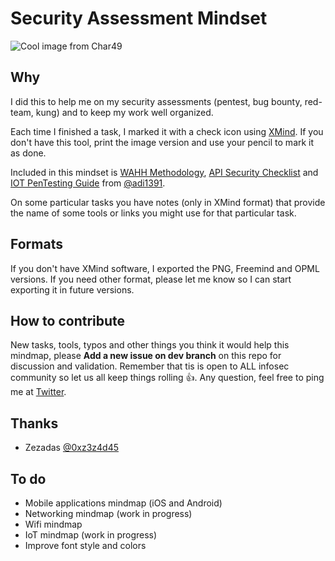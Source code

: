 # Security Assessment Mindset

![Cool image from Char49](https://char49.com/labs/wp-content/uploads/2018/03/mindset.jpg)

## Why
I did this to help me on my security assessments (pentest, bug bounty, red-team, kung) and to keep my work well organized.

Each time I finished a task, I marked it with a check icon using [XMind](https://www.xmind.net/). If you don't have this tool, print the image version and use your pencil to mark it as done.

Included in this mindset is [WAHH Methodology](http://mdsec.net/wahh/tasks.html), [API Security Checklist](https://github.com/shieldfy/API-Security-Checklist) and [IOT PenTesting Guide](https://www.gitbook.com/book/adi0x901/iot-pentesting-guide/details) from [@adi1391](https://twitter.com/adi1391).

On some particular tasks you have notes (only in XMind format) that provide the name of some tools or links you might use for that particular task.

## Formats
If you don't have XMind software, I exported the PNG, Freemind and OPML versions. If you need other format, please let me know so I can start exporting it in future versions.

## How to contribute
New tasks, tools, typos and other things you think it would help this mindmap, please **Add a new issue on dev branch** on this repo for discussion and validation. Remember that tis is open to ALL infosec community so let us all keep things rolling  :thumbsup:. Any question, feel free to ping me at [Twitter](https://www.twitter.com/dsopas).

## Thanks
+ Zezadas [@0xz3z4d45](https://twitter.com/0xz3z4d45)

## To do
- Mobile applications mindmap (iOS and Android)
- Networking mindmap (work in progress)
- Wifi mindmap
- IoT mindmap (work in progress)
- Improve font style and colors

